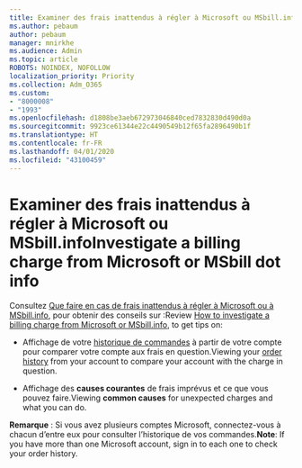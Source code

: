```yaml
---
title: Examiner des frais inattendus à régler à Microsoft ou MSbill.info
ms.author: pebaum
author: pebaum
manager: mnirkhe
ms.audience: Admin
ms.topic: article
ROBOTS: NOINDEX, NOFOLLOW
localization_priority: Priority
ms.collection: Adm_O365
ms.custom:
- "8000008"
- "1993"
ms.openlocfilehash: d1808be3aeb672973046840ced7832830d490d0a
ms.sourcegitcommit: 9923ce61344e22c4490549b12f65fa2896490b1f
ms.translationtype: HT
ms.contentlocale: fr-FR
ms.lasthandoff: 04/01/2020
ms.locfileid: "43100459"
---
```

# <a name="investigate-a-billing-charge-from-microsoft-or-msbill-dot-info"></a><span data-ttu-id="295df-102">Examiner des frais inattendus à régler à Microsoft ou MSbill.info</span><span class="sxs-lookup"><span data-stu-id="295df-102">Investigate a billing charge from Microsoft or MSbill dot info</span></span>

<span data-ttu-id="295df-103">Consultez [Que faire en cas de frais inattendus à régler à Microsoft ou à MSbill.info](https://support.microsoft.com/help/10623/microsoft-account-investigate-billing-charge), pour obtenir des conseils sur :</span><span class="sxs-lookup"><span data-stu-id="295df-103">Review [How to investigate a billing charge from Microsoft or MSbill.info](https://support.microsoft.com/help/10623/microsoft-account-investigate-billing-charge), to get tips on:</span></span> 

- <span data-ttu-id="295df-104">Affichage de votre [historique de commandes](https://account.microsoft.com/billing/orders/) à partir de votre compte pour comparer votre compte aux frais en question.</span><span class="sxs-lookup"><span data-stu-id="295df-104">Viewing your [order history](https://account.microsoft.com/billing/orders/) from your account to compare your account with the charge in question.</span></span>

- <span data-ttu-id="295df-105">Affichage des **causes courantes** de frais imprévus et ce que vous pouvez faire.</span><span class="sxs-lookup"><span data-stu-id="295df-105">Viewing **common causes** for unexpected charges and what you can do.</span></span>

<span data-ttu-id="295df-106">**Remarque** : Si vous avez plusieurs comptes Microsoft, connectez-vous à chacun d’entre eux pour consulter l’historique de vos commandes.</span><span class="sxs-lookup"><span data-stu-id="295df-106">**Note**: If you have more than one Microsoft account, sign in to each one to check your order history.</span></span>
